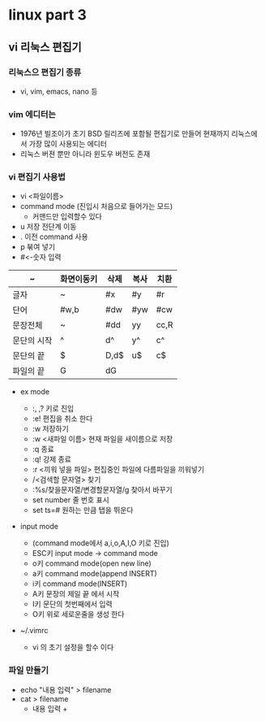 # linux part 3
## vi 리눅스 편집기

### 리눅스으 편집기 종류
* vi, vim, emacs, nano 등

### vim 에디터는
* 1976년 빌조이가 초기 BSD 릴리즈에 포함될 편집기로 만들어 현재까지 리눅스에서 가장 많이 사용되는 에디터
* 리눅스 버젼 뿐만 아니라 윈도우 버전도 존재

### vi 편집기 사용법
* vi <파일이름>
* command mode (진입시 처음으로 들어가는 모드)
    * 커맨드만 입력할수 있다
* u 저장 전단계 이동
* . 이전 command 사용  
* p 붂여 넣기
* #<-숫자 입력

~|화면이동키|삭제|복사|치환
--|--|--|--|--|
글자|~|#x|#y|#r
단어|#w,b|#dw|#yw|#cw
문장전체|~|#dd|yy|cc,R
문단의 시작|^|d^|y^|c^
문단의 끝|$|D,d$|u$|c$
파일의 끝|G|dG|



* ex mode
    * :, \,? 키로 진입
    * :e! 편집을 취소 한다
    * :w 저장하기
    * :w <새파일 이름> 현재 파일을 새이름으로 저장
    * :q 종료
    * :q! 강제 종료
    * :r <끼워 넣을 파일> 편집중인 파일에 다름파일을 끼워넣기
    * /<검색할 문자열> 찾기
    * :%s/찾을문자열/변경할문자열/g 찾아서 바꾸기
    * set number 줄 번호 표시
    * set ts=# 원하는 만큼 탭을 뛰운다
* input mode
    * (command mode에서 a,i,o,A,I,O 키로 진입)
    * ESC키 input mode -> command mode
    * o키 command mode(open new line)
    * a키 command mode(append INSERT)
    * i키 command mode(INSERT)
    * A키 문장의 제일 끝 에서 시작
    * I키 문단의 첫번째에서 입력
    * O키 위로 세로운줄을 생성 한다

* ~/.vimrc
    * vi 의 초기 설정을 할수 이다

### 파일 만들기
* echo "내용 입력" > filename
* cat > filename
    * 내용 입력 <ctrl>+<d>